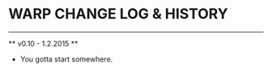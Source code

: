 # WARP CHANGE LOG & HISTORY


*******************************************************************


** v0.10 - 1.2.2015 **

- You gotta start somewhere.
